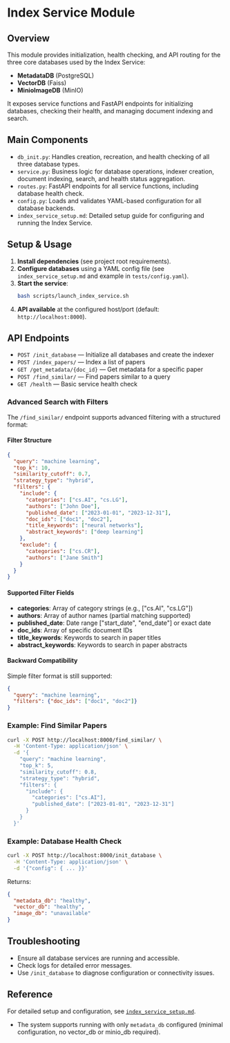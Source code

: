 # Index Service Module

## Overview
This module provides initialization, health checking, and API routing for the three core databases used by the Index Service:
- **MetadataDB** (PostgreSQL)
- **VectorDB** (Faiss)
- **MinioImageDB** (MinIO)

It exposes service functions and FastAPI endpoints for initializing databases, checking their health, and managing document indexing and search.

## Main Components

- `db_init.py`: Handles creation, recreation, and health checking of all three database types.
- `service.py`: Business logic for database operations, indexer creation, document indexing, search, and health status aggregation.
- `routes.py`: FastAPI endpoints for all service functions, including database health check.
- `config.py`: Loads and validates YAML-based configuration for all database backends.
- `index_service_setup.md`: Detailed setup guide for configuring and running the Index Service.

## Setup & Usage

1. **Install dependencies** (see project root requirements).
2. **Configure databases** using a YAML config file (see `index_service_setup.md` and example in `tests/config.yaml`).
3. **Start the service**:
   ```bash
   bash scripts/launch_index_service.sh
   ```
4. **API available** at the configured host/port (default: `http://localhost:8000`).

## API Endpoints

- `POST /init_database` — Initialize all databases and create the indexer
- `POST /index_papers/` — Index a list of papers
- `GET /get_metadata/{doc_id}` — Get metadata for a specific paper
- `POST /find_similar/` — Find papers similar to a query
- `GET /health` — Basic service health check

### Advanced Search with Filters

The `/find_similar/` endpoint supports advanced filtering with a structured format:

#### Filter Structure
```json
{
  "query": "machine learning",
  "top_k": 10,
  "similarity_cutoff": 0.7,
  "strategy_type": "hybrid",
  "filters": {
    "include": {
      "categories": ["cs.AI", "cs.LG"],
      "authors": ["John Doe"],
      "published_date": ["2023-01-01", "2023-12-31"],
      "doc_ids": ["doc1", "doc2"],
      "title_keywords": ["neural networks"],
      "abstract_keywords": ["deep learning"]
    },
    "exclude": {
      "categories": ["cs.CR"],
      "authors": ["Jane Smith"]
    }
  }
}
```

#### Supported Filter Fields
- **categories**: Array of category strings (e.g., ["cs.AI", "cs.LG"])
- **authors**: Array of author names (partial matching supported)
- **published_date**: Date range ["start_date", "end_date"] or exact date
- **doc_ids**: Array of specific document IDs
- **title_keywords**: Keywords to search in paper titles
- **abstract_keywords**: Keywords to search in paper abstracts

#### Backward Compatibility
Simple filter format is still supported:
```json
{
  "query": "machine learning",
  "filters": {"doc_ids": ["doc1", "doc2"]}
}
```

### Example: Find Similar Papers
```bash
curl -X POST http://localhost:8000/find_similar/ \
  -H 'Content-Type: application/json' \
  -d '{
    "query": "machine learning",
    "top_k": 5,
    "similarity_cutoff": 0.8,
    "strategy_type": "hybrid",
    "filters": {
      "include": {
        "categories": ["cs.AI"],
        "published_date": ["2023-01-01", "2023-12-31"]
      }
    }
  }'
```

### Example: Database Health Check
```bash
curl -X POST http://localhost:8000/init_database \
  -H 'Content-Type: application/json' \
  -d '{"config": { ... }}'
```
Returns:
```json
{
  "metadata_db": "healthy",
  "vector_db": "healthy",
  "image_db": "unavailable"
}
```

## Troubleshooting
- Ensure all database services are running and accessible.
- Check logs for detailed error messages.
- Use `/init_database` to diagnose configuration or connectivity issues.

## Reference
For detailed setup and configuration, see [`index_service_setup.md`](./index_service_setup.md).

- The system supports running with only `metadata_db` configured (minimal configuration, no vector_db or minio_db required). 